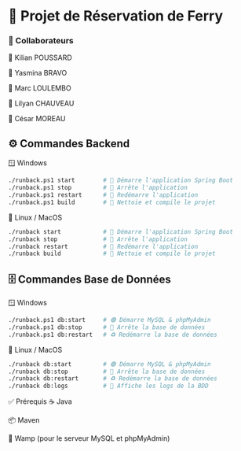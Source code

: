 # 🚢 Projet de Réservation de Ferry

### 👥 Collaborateurs

👤 Kilian POUSSARD

👤 Yasmina BRAVO

👤 Marc LOULEMBO

👤 Lilyan CHAUVEAU

👤 César MOREAU

## ⚙️ Commandes Backend
🪟 Windows
```bash
./runback.ps1 start        # 🚀 Démarre l'application Spring Boot
./runback.ps1 stop         # 🛑 Arrête l'application
./runback.ps1 restart      # 🔄 Redémarre l'application
./runback.ps1 build        # 🧱 Nettoie et compile le projet
```
🐧 Linux / MacOS
```bash
./runback start            # 🚀 Démarre l'application Spring Boot
./runback stop             # 🛑 Arrête l'application
./runback restart          # 🔄 Redémarre l'application
./runback build            # 🧱 Nettoie et compile le projet
```
## 🗄️ Commandes Base de Données
🪟 Windows
```bash
./runback.ps1 db:start     # 🟢 Démarre MySQL & phpMyAdmin
./runback.ps1 db:stop      # 🔴 Arrête la base de données
./runback.ps1 db:restart   # ♻️ Redémarre la base de données
```
🐧 Linux / MacOS
```bash
./runback db:start         # 🟢 Démarre MySQL & phpMyAdmin
./runback db:stop          # 🔴 Arrête la base de données
./runback db:restart       # ♻️ Redémarre la base de données
./runback db:logs          # 📜 Affiche les logs de la BDD
```
✅ Prérequis
☕ Java

📦 Maven

🐘 Wamp (pour le serveur MySQL et phpMyAdmin)

